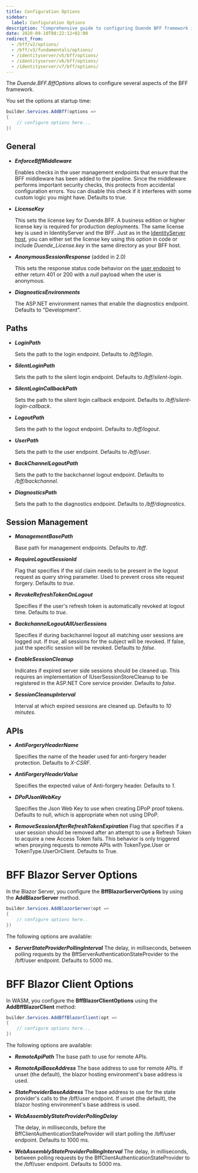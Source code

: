 ```yaml
---
title: Configuration Options
sidebar:
  label: Configuration Options
description: "Comprehensive guide to configuring Duende BFF framework including general settings, paths, session management, and API options"
date: 2020-09-10T08:22:12+02:00
redirect_from:
  - /bff/v2/options/
  - /bff/v3/fundamentals/options/
  - /identityserver/v5/bff/options/
  - /identityserver/v6/bff/options/
  - /identityserver/v7/bff/options/
---
```


The *Duende.BFF.BffOptions* allows to configure several aspects of the BFF framework.

You set the options at startup time:

```cs
builder.Services.AddBff(options =>
{
    // configure options here...
})
```

## General

* ***EnforceBffMiddleware***

    Enables checks in the user management endpoints that ensure that the BFF middleware has been added to the pipeline. Since the middleware performs important security checks, this protects from accidental configuration errors. You can disable this check if it interferes with some custom logic you might have. Defaults to true.

* ***LicenseKey***

    This sets the license key for Duende.BFF. A business edition or higher license key is required for production deployments. The same license key is used in IdentityServer and the BFF. Just as in the [IdentityServer host](/general/licensing), you can either set the license key using this option in code or include *Duende_License.key* in the same directory as your BFF host.

* ***AnonymousSessionResponse*** (added in 2.0)

    This sets the response status code behavior on the [user endpoint](/bff/fundamentals/session/management/user) to either return 401 or 200 with a *null* payload when the user is anonymous.

* ***DiagnosticsEnvironments***
 
    The ASP.NET environment names that enable the diagnostics endpoint. Defaults to "Development".

## Paths

* ***LoginPath***

    Sets the path to the login endpoint. Defaults to */bff/login*.

* ***SilentLoginPath***

    Sets the path to the silent login endpoint. Defaults to */bff/silent-login*.

* ***SilentLoginCallbackPath***

    Sets the path to the silent login callback endpoint. Defaults to */bff/silent-login-callback*.

* ***LogoutPath***

    Sets the path to the logout endpoint. Defaults to */bff/logout*.

* ***UserPath***

    Sets the path to the user endpoint. Defaults to */bff/user*.

* ***BackChannelLogoutPath***

    Sets the path to the backchannel logout endpoint. Defaults to */bff/backchannel*.

* ***DiagnosticsPath***

    Sets the path to the diagnostics endpoint. Defaults to */bff/diagnostics*.

## Session Management

* ***ManagementBasePath***

    Base path for management endpoints. Defaults to */bff*.

* ***RequireLogoutSessionId***

    Flag that specifies if the *sid* claim needs to be present in the logout request as query string parameter.
    Used to prevent cross site request forgery.
    Defaults to *true*.

* ***RevokeRefreshTokenOnLogout***

    Specifies if the user's refresh token is automatically revoked at logout time.
    Defaults to *true*.

* ***BackchannelLogoutAllUserSessions***

    Specifies if during backchannel logout all matching user sessions are logged out.
    If *true*, all sessions for the subject will be revoked. If false, just the specific session will be revoked.
    Defaults to *false*.

* ***EnableSessionCleanup***

    Indicates if expired server side sessions should be cleaned up.
    This requires an implementation of IUserSessionStoreCleanup to be registered in the ASP.NET Core service provider.
    Defaults to *false*.

* ***SessionCleanupInterval***

    Interval at which expired sessions are cleaned up.
    Defaults to *10 minutes*.


## APIs

* ***AntiForgeryHeaderName***

    Specifies the name of the header used for anti-forgery header protection.
    Defaults to *X-CSRF*.

* ***AntiForgeryHeaderValue***

    Specifies the expected value of Anti-forgery header.
    Defaults to *1*.

* ***DPoPJsonWebKey***

    Specifies the Json Web Key to use when creating DPoP proof tokens. 
    Defaults to null, which is appropriate when not using DPoP.

* ***RemoveSessionAfterRefreshTokenExpiration***
    Flag that specifies if a user session should be removed after an attempt to use a Refresh Token to acquire
    a new Access Token fails. This behavior is only triggered when proxying requests to remote
    APIs with TokenType.User or TokenType.UserOrClient. Defaults to True. 


# BFF Blazor Server Options

In the Blazor Server, you configure the **BffBlazorServerOptions** by using the **AddBlazorServer** method. 

```csharp
builder.Services.AddBlazorServer(opt =>
{
    // configure options here..
})
```

The following options are available:

* ***ServerStateProviderPollingInterval*** 
    The delay, in milliseconds, between polling requests by the
    BffServerAuthenticationStateProvider to the /bff/user endpoint. Defaults to 5000
    ms.

# BFF Blazor Client Options

In WASM, you configure the **BffBlazorClientOptions** using the **AddBffBlazorClient** method:

```csharp
builder.Services.AddBffBlazorClient(opt =>
{
    // configure options here...
})
```

The following options are available:

* ***RemoteApiPath*** 
    The base path to use for remote APIs.

* ***RemoteApiBaseAddress*** 
    The base address to use for remote APIs. If unset (the default), the
    blazor hosting environment's base address is used.
 
* ***StateProviderBaseAddress*** 
    The base address to use for the state provider's calls to the /bff/user
    endpoint. If unset (the default), the blazor hosting environment's base
    address is used.

* ***WebAssemblyStateProviderPollingDelay*** 

    The delay, in milliseconds, before the BffClientAuthenticationStateProvider will
    start polling the /bff/user endpoint. Defaults to 1000 ms.

* ***WebAssemblyStateProviderPollingInterval*** 
    The delay, in milliseconds, between polling requests by the
    BffClientAuthenticationStateProvider to the /bff/user endpoint. Defaults to 5000
    ms.

